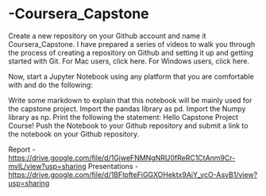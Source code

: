 # -Coursera_Capstone

Create a new repository on your Github account and name it Coursera_Capstone. I have prepared a series of videos to walk you through the process of creating a repository on Github and setting it up and getting started with Git. For Mac users, click here. For Windows users, click here.

Now, start a Jupyter Notebook using any platform that you are comfortable with and do the following:

Write some markdown to explain that this notebook will be mainly used for the capstone project.
Import the pandas library as pd.
Import the Numpy library as np.
Print the following the statement: Hello Capstone Project Course!
Push the Notebook to your Github repository and submit a link to the notebook on your Github repository.

Report - https://drive.google.com/file/d/1GjweFNMNgNRU0fReRC1CtAnm9Cr-mvlL/view?usp=sharing 
Presentations - https://drive.google.com/file/d/1BFIpfteFiGGXOHektx9AiY_vcO-AsvB1/view?usp=sharing

